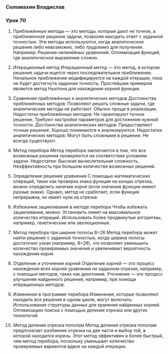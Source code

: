 ### Соломахин Владислав
### Урок 70 

1) Приближённые методы — это методы, которые дают не точное, а приближенное решение задачи, позволяя находить ответ с заданной точностью. Эти методы используются, когда аналитическое решение либо невозможно, либо трудоемко для получения. Например: Решение нелинейных уравнений. Оптимизация функций, где аналитическое выражение сложно.

2) Итерационный метод Итерационный метод — это метод, в котором решение задачи ищется через последовательное приближение. Начальное приближение модифицируется на каждой итерации, пока не будет достигнута заданная точность. Простейшим примером является метод Ньютона для нахождения корней функции.

3) Сравнение приближённых и аналитических методов Достоинства приближённых методов: Позволяют решать сложные задачи, где аналитические методы не работают. Обычно проще в реализации. Недостатки приближённых методов: Не гарантируют точное решение. Требуют настройки параметров для достижения нужной точности. Достоинства аналитических методов: Предоставляют точные решение. Хорошо понимаются и анализируются. Недостатки аналитических методов: Могут быть сложными в решении. Не всегда существуют.

4) Метод перебора Метод перебора заключается в том, что все возможные решения проверяются на соответствие условиям задачи. Недостатки: Высокая вычислительная сложность. Неэффективность при большом количестве возможных решений.

5) Определение решения уравнения С помощью математических операций, таких как проверка знака функции на концах отрезка, можно определить наличие корня (если значения функции имеют разные знаки). Однако, метод не сработает, если функция непрерывна, но имеет нули на отрезке.

6) Избежание зацикливания в методе перебора Чтобы избежать зацикливания, можно: Установить лимит на максимальное количество итераций. Использовать более продвинутые алгоритмы, например, генетические или эволюционные.

7) Метод перебора при ширине полосы 8=26 Метод перебора может найти решение с заданной точностью, когда ширина полосы достаточно узкая (например, 8=26), что позволяет уменьшить количество проверяемых значений и увеличивает вероятность нахождения корня.

8) Отделение и уточнение корней Отделение корней — это процесс нахождения всех корней уравнения на заданном отрезке, например, с помощью методов, таких как дихотомия. Уточнение — это процесс улучшения найденного решения, например, при помощи итерационных методов.

9) Изменения в программе перебора Изменения, которые позволяют находить все решения в одном цикле, могут включать: Использование структуры данных для хранения найденных корней. Оптимизацию поиска с помощью деления отрезка или других технологий.

10) Метод деления отрезка пополам Метод деления отрезка пополам предполагает разбиение отрезка на две части и выбор той, в которой находится корень. Этот метод эффективен и более быстрый, чем метод перебора, поскольку уменьшает количество проверяемых вариантов вдвое на каждой итерации.

